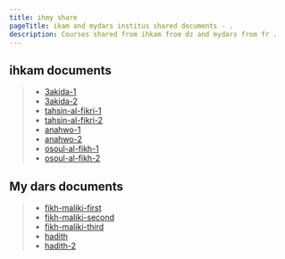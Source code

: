 ```yaml
---
title: ihmy share
pageTitle: ikam and mydars institus shared documents - .
description: Courses shared from ihkam from dz and mydars from fr .
---
```


## ihkam documents 

> * [3akida-1](./docs/3akida )
> * [3akida-2](./docs/3akida-2 )
> * [tahsin-al-fikri-1](./docs/tahsin-al-fikri )
> * [tahsin-al-fikri-2](./docs/tahsin-al-fikri-2 )
> * [anahwo-1](./docs/anahwo )
> * [anahwo-2](./docs/anahwo-2 )
> * [osoul-al-fikh-1](./docs/osoul-al-fikh )
> * [osoul-al-fikh-2](./docs/osoul-al-fikh-2 )

## My dars documents
>
> * [fikh-maliki-first](./docs/fikh-maliki-first "fikh-maliki-first")
> * [fikh-maliki-second](./docs/fikh-maliki-second "fikh-maliki-second")
> * [fikh-maliki-third](./docs/fikh-maliki-third "fikh-maliki-third")
> * [hadith](./docs/hadith "hadith")
> * [hadith-2](./docs/hadith "hadith-2")
